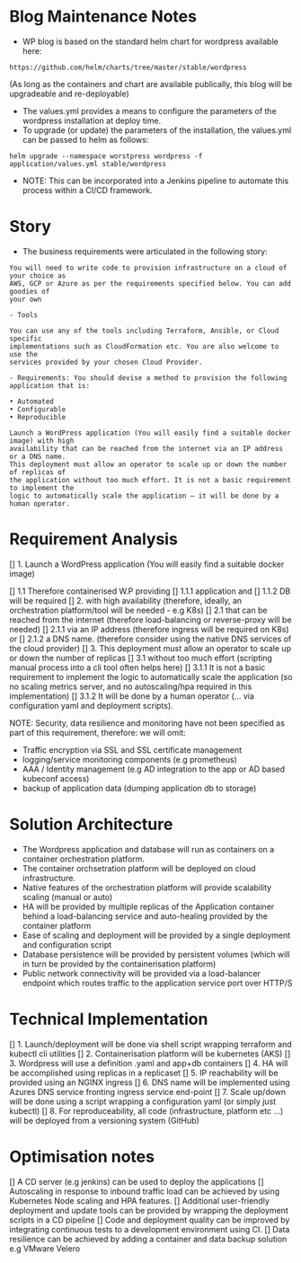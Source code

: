 Blog Maintenance Notes
======================

- WP blog is based on the standard helm chart for wordpress available here:

```
https://github.com/helm/charts/tree/master/stable/wordpress
```

(As long as the containers and chart are available publically, this blog will be upgradeable and re-deployable)

- The values.yml provides a means to configure the parameters of the wordpress installation at deploy time.
- To upgrade (or update) the parameters of the installation, the values.yml can be passed to helm as follows:

```
helm upgrade --namespace worstpress wordpress -f application/values.yml stable/wordpress
```

- NOTE: This can be incorporated into a Jenkins pipeline to automate this process within a CI/CD framework.


Story
=====

- The business requirements were articulated in the following story:

```
You will need to write code to provision infrastructure on a cloud of your choice as
AWS, GCP or Azure as per the requirements specified below. You can add goodies of
your own

- Tools

You can use any of the tools including Terraform, Ansible, or Cloud specific
implementations such as CloudFormation etc. You are also welcome to use the
services provided by your chosen Cloud Provider.

- Requirements: You should devise a method to provision the following application that is:

• Automated
• Configurable
• Reproducible

Launch a WordPress application (You will easily find a suitable docker image) with high
availability that can be reached from the internet via an IP address or a DNS name.
This deployment must allow an operator to scale up or down the number of replicas of
the application without too much effort. It is not a basic requirement to implement the
logic to automatically scale the application — it will be done by a human operator.
```

Requirement Analysis
====================

[] 1. Launch a WordPress application (You will easily find a suitable docker image) 
  
  [] 1.1 Therefore containerised W.P providing 
    [] 1.1.1 application and 
    [] 1.1.2 DB will be required
  [] 2. with high availability (therefore, ideally, an orchestration platform/tool will be needed - e.g K8s)
   [] 2.1 that can be reached from the internet (therefore load-balancing or reverse-proxy will be needed) 
    [] 2.1.1 via an IP address (therefore ingress will be required on K8s) or 
    [] 2.1.2 a DNS name. (therefore consider using the native DNS services of the cloud provider)
  [] 3. This deployment must allow an operator to scale up or down the number of replicas
     [] 3.1 without too much effort (scripting manual process into a cli tool often helps here) 
      [] 3.1.1 It is not a basic requirement to implement the logic to automatically scale the application (so no scaling metrics server, and no autoscaling/hpa required in this implementation) 
      [] 3.1.2 It will be done by a human operator (... via configuration yaml and deployment scripts).

NOTE: Security, data resilience and monitoring have not been specified as part of this requirement, therefore: we will omit:

- Traffic encryption via SSL and SSL certificate management 
- logging/service monitoring components (e.g prometheus)
- AAA / Identity management (e.g AD integration to the app or AD based kubeconf access)
- backup of application data (dumping application db to storage)

Solution Architecture
=====================

- The Wordpress application and database will run as containers on a container orchestration platform.
- The container orchsetration platform will be deployed on cloud infrastructure.
- Native features of the orchestration platform will provide scalability scaling (manual or auto)
- HA will be provided by multiple replicas of the Application container behind a load-balancing service and auto-healing provided by the container platform
- Ease of scaling  and deployment will be provided by a single deployment and configuration script
- Database persistence will be provided by persistent volumes (which will in turn be provided by the containerisation platform)
- Public network connectivity will be provided via a load-balancer endpoint which routes traffic to the application service port over HTTP/S


Technical Implementation
=========================

[] 1. Launch/deployment will be done via shell script wrapping terraform and kubectl cli utilities
[] 2. Containerisation platform will be kubernetes (AKS)
[] 3. Wordpress will use a definition .yaml and app+db containers
[] 4. HA will be accomplished using replicas in a replicaset 
[] 5. IP reachability will be provided using an NGINX ingress
[] 6. DNS name will be implemented using Azures DNS service fronting ingress service end-point
[] 7. Scale up/down will be done using a script wrapping a configuration yaml (or simply just kubectl)
[] 8. For reproduceability, all code (infrastructure, platform etc ...) will be deployed from a versioning system (GitHub)

Optimisation notes
==================

[] A CD server (e.g jenkins) can be used to deploy the applications 
[] Autoscaling in response to inbound traffic load can be achieved by using Kubernetes Node scaling and HPA features.
[] Additional user-friendly deployment and update tools can be provided by wrapping the deployment scripts in a CD pipeline
[] Code and deployment quality can be improved by integrating continuous tests to a development environment using CI.
[] Data resilience can be achieved by adding a container and data backup solution e.g VMware Velero

